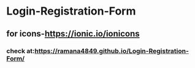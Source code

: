 # Login-Registration-Form
## for icons-https://ionic.io/ionicons
### check at:https://ramana4849.github.io/Login-Registration-Form/
